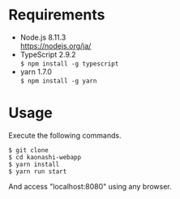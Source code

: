 # Requirements

- Node.js 8.11.3  
https://nodejs.org/ja/
- TypeScript 2.9.2  
`$ npm install -g typescript`
- yarn 1.7.0  
`$ npm install -g yarn`

# Usage

Execute the following commands.

    $ git clone  
    $ cd kaonashi-webapp  
    $ yarn install  
    $ yarn run start  

And access "localhost:8080" using any browser.